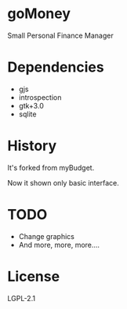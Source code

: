 goMoney
=======

Small Personal Finance Manager

Dependencies
============
* gjs
* introspection
* gtk+3.0
* sqlite

History
=======

It's forked from myBudget.

Now it shown only basic interface.

TODO
====

* Change graphics
* And more, more, more....

License
=======
LGPL-2.1